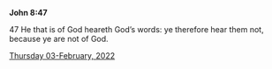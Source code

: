 **John 8:47**

47 He that is of God heareth God’s words: ye therefore hear them not, because ye are not of God.

[Thursday 03-February, 2022](https://t.me/s/daily_scripture)
